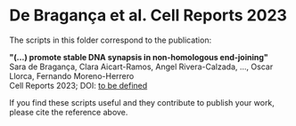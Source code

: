 # De Bragança et al. Cell Reports 2023

The scripts in this folder correspond to the publication:<br>

**"(...) promote stable DNA synapsis in non-homologous end-joining"**<br>
Sara de Bragança, Clara Aicart-Ramos, Angel Rivera-Calzada, ..., Oscar Llorca, Fernando Moreno-Herrero<br>
Cell Reports 2023; DOI: [to be defined](link)

If you find these scripts useful and they contribute to publish your work, please cite the reference above.
